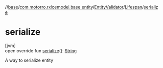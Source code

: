 //[base](../../../../index.md)/[com.motorro.rxlcemodel.base.entity](../../index.md)/[EntityValidator](../index.md)/[Lifespan](index.md)/[serialize](serialize.md)

# serialize

[jvm]\
open override fun [serialize](serialize.md)(): [String](https://kotlinlang.org/api/latest/jvm/stdlib/kotlin/-string/index.html)

A way to serialize entity
